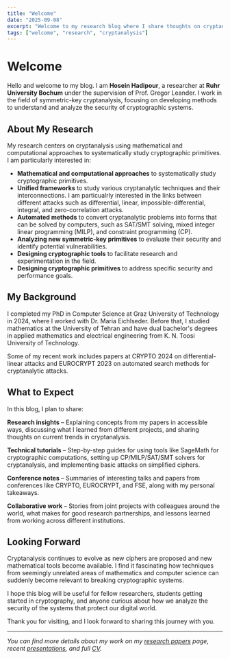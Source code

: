 ```yaml
---
title: "Welcome"
date: "2025-09-08"
excerpt: "Welcome to my research blog where I share thoughts on cryptanalysis, mathematical programming, and automated security analysis."
tags: ["welcome", "research", "cryptanalysis"]
---
```


# Welcome

Hello and welcome to my blog. I am **Hosein Hadipour**, a researcher at **Ruhr University Bochum** under the supervision of Prof. Gregor Leander. I work in the field of symmetric-key cryptanalysis, focusing on developing methods to understand and analyze the security of cryptographic systems.

## About My Research

My research centers on cryptanalysis using mathematical and computational approaches to systematically study cryptographic primitives. 
I am particularly interested in:

- **Mathematical and computational approaches** to systematically study cryptographic primitives.
- **Unified frameworks** to study various cryptanalytic techniques and their interconnections. I am particualrly interested in the links between different attacks such as differential, linear, impossible-differential, integral, and zero-correlation attacks.
- **Automated methods** to convert cryptanalytic problems into forms that can be solved by computers, such as SAT/SMT solving, mixed integer linear programming (MILP), and constraint programming (CP).
- **Analyzing new symmetric-key primitives** to evaluate their security and identify potential vulnerabilities. 
- **Designing cryptographic tools** to facilitate research and experimentation in the field. 
- **Designing cryptographic primitives** to address specific security and performance goals.

## My Background

I completed my PhD in Computer Science at Graz University of Technology in 2024, where I worked with Dr. Maria Eichlseder. 
Before that, I studied mathematics at the University of Tehran and have dual bachelor's degrees in applied mathematics and electrical engineering from K. N. Toosi University of Technology.

Some of my recent work includes papers at CRYPTO 2024 on differential-linear attacks and EUROCRYPT 2023 on automated search methods for cryptanalytic attacks.

## What to Expect

In this blog, I plan to share:

**Research insights** – Explaining concepts from my papers in accessible ways, discussing what I learned from different projects, and sharing thoughts on current trends in cryptanalysis.

**Technical tutorials** – Step-by-step guides for using tools like SageMath for cryptographic computations, setting up CP/MILP/SAT/SMT solvers for cryptanalysis, and implementing basic attacks on simplified ciphers.

**Conference notes** – Summaries of interesting talks and papers from conferences like CRYPTO, EUROCRYPT, and FSE, along with my personal takeaways.

**Collaborative work** – Stories from joint projects with colleagues around the world, what makes for good research partnerships, and lessons learned from working across different institutions.

## Looking Forward

Cryptanalysis continues to evolve as new ciphers are proposed and new mathematical tools become available. 
I find it fascinating how techniques from seemingly unrelated areas of mathematics and computer science can suddenly become relevant to breaking cryptographic systems.

I hope this blog will be useful for fellow researchers, students getting started in cryptography, and anyone curious about how we analyze the security of the systems that protect our digital world.

Thank you for visiting, and I look forward to sharing this journey with you.

---

*You can find more details about my work on my [research papers](/papers) page, recent [presentations](/talks), and full [CV](/cv).*
